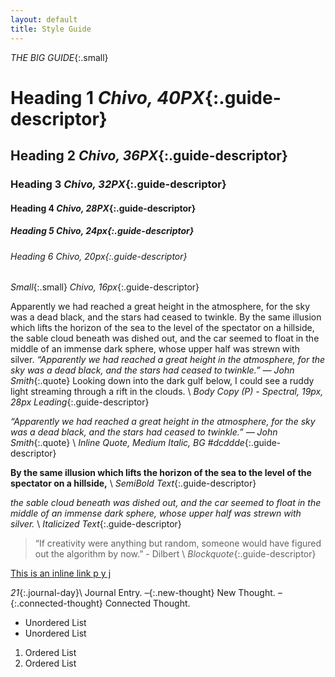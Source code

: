 ```yaml
---
layout: default
title: Style Guide
---
```


_THE BIG GUIDE_{:.small}
# Heading 1 _Chivo, 40PX_{:.guide-descriptor}
## Heading 2 _Chivo, 36PX_{:.guide-descriptor}
### Heading 3 _Chivo, 32PX_{:.guide-descriptor}
#### Heading 4 _Chivo, 28PX_{:.guide-descriptor}
##### Heading 5 _Chivo, 24px_{:.guide-descriptor}
###### Heading 6 _Chivo, 20px_{:.guide-descriptor}
_Small_{:.small} _Chivo, 16px_{:.guide-descriptor}

Apparently we had reached a great height in the atmosphere, for the sky was a dead black, and the stars had ceased to twinkle. By the same illusion which lifts the horizon of the sea to the level of the spectator on a hillside, the sable cloud beneath was dished out, and the car seemed to float in the middle of an immense dark sphere, whose upper half was strewn with silver. *“Apparently we had reached a great height in the atmosphere, for the sky was a dead black, and the stars had ceased to twinkle.” — John Smith*{:.quote} Looking down into the dark gulf below, I could see a ruddy light streaming through a rift in the clouds. \\
_Body Copy (P) - Spectral, 19px, 28px Leading_{:.guide-descriptor}

<!-- Apparently we had reached a great height in the atmosphere, for the sky was a dead black, and the stars had ceased to twinkle. By the same illusion which lifts the horizon of the sea to the level of the spectator on a hillside, the sable cloud beneath was dished out, and the car seemed to float in the middle of an immense dark sphere, whose upper half was strewn with silver. Looking down into the dark gulf below, I could see a ruddy light streaming through a rift in the clouds. \\
_Small Body Copy - Spectral, 16px, 25px Leading_{:.guide-descriptor} -->

*“Apparently we had reached a great height in the atmosphere, for the sky was a dead black, and the stars had ceased to twinkle.” — John Smith*{:.quote} \\
_Inline Quote, Medium Italic, BG #dcddde_{:.guide-descriptor}

**By the same illusion which lifts the horizon of the sea to the level of the spectator on a hillside,** \\
_SemiBold Text_{:.guide-descriptor}

_the sable cloud beneath was dished out, and the car seemed to float in the middle of an immense dark sphere, whose upper half was strewn with silver._ \\
_Italicized Text_{:.guide-descriptor}

> “If creativity were anything but random, someone would have figured out the algorithm by now.” - Dilbert \\
_Blockquote_{:.guide-descriptor}

<!-- _This is a caption for a photo._{:.caption} -->

[This is an inline link p y j](#)

*21*{:.journal-day}\\
Journal Entry. *–*{:.new-thought} New Thought. *–*{:.connected-thought} Connected Thought.

- Unordered List
- Unordered List

 01. Ordered List
 02. Ordered List
